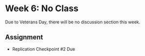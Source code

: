 # Week 6: No Class

Due to Veterans Day, there will be no discussion section this week.

## Assignment

* Replication Checkpoint #2 Due